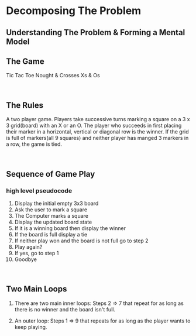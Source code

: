 # Decomposing The Problem

## Understanding The Problem & Forming a Mental Model

## The Game
Tic Tac Toe
Nought & Crosses
Xs & Os

<br>

## The Rules
A two player game.
Players take successive turns marking a square on a 3 x 3 grid(board) with an X or an O.
The player who succeeds in first placing their marker in a horizontal, vertical or diagonal row is the winner. 
If the grid is full of markers(all 9 squares) and neither player has manged 3 markers in a row, the game is tied.

<br>

## Sequence of Game Play 

### high level pseudocode

1. Display the initial empty 3x3 board
2. Ask the user to mark a square
3. The Computer marks a square
4. Display the updated board state
5. If it is a winning board then display the winner
6. If the board is full display a tie
7. If neither play won and the board is not full go to step 2
8. Play again?  
9. If yes, go to step 1
10. Goodbye

<br>

## Two Main Loops

1. There are two main inner loops: Steps 2 => 7 that repeat for as long as there is no winner and the board isn't full. 

2. An outer loop: Steps 1 => 9 that repeats for as long as the player wants to keep playing.



